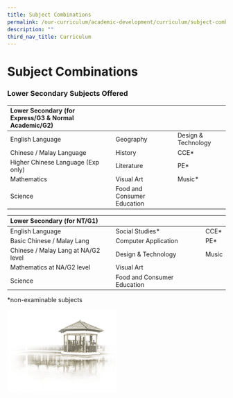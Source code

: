 ```yaml
---
title: Subject Combinations
permalink: /our-curriculum/academic-development/curriculum/subject-combinations/
description: ""
third_nav_title: Curriculum
---
```

# **Subject Combinations**


### Lower Secondary Subjects Offered

| Lower Secondary (for Express/G3 &amp; Normal Academic/G2) 	|  	|  	|
| :---	| :---	| :---	|
| English Language 	| Geography 	| Design &amp; Technology 	|
| Chinese / Malay Language 	| History 	| CCE* 	|
| Higher Chinese Language (Exp only) 	| Literature 	| PE* 	|
| Mathematics 	| Visual Art 	| Music* 	|
| Science 	| Food and Consumer Education 	|  	|

| Lower Secondary (for NT/G1) 	|  	|  	|
| :---	| :---	| :---	|
| English Language 	| Social Studies* 	| CCE* 	|
| Basic Chinese / Malay Lang 	| Computer Application 	| PE* 	|
| Chinese / Malay Lang at NA/G2 level 	| Design &amp; Technology 	| Music 	|
| Mathematics at NA/G2 level 	| Visual Art 	|  	|
| Science 	| Food and Consumer Education 	|  	|

\*non-examinable subjects



<img src="/images/pavilion.png" style="width:50%">
